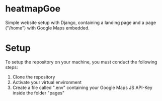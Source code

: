 
# heatmapGoe

Simple website setup with Django, containing a landing page and a page ("/home") with Google Maps embedded. 

# Setup

To setup the repository on your machine, you must conduct the following steps:
1. Clone the repository
2. Activate your virtual environment
3. Create a file called ".env" containing your Google Maps JS API-Key inside the folder "pages"

<!--stackedit_data:
eyJoaXN0b3J5IjpbMTU0MDkyOTUwM119
-->